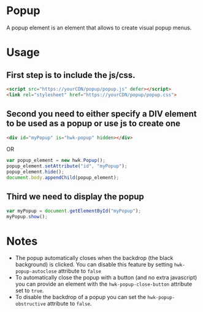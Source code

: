 # Popup

A popup element is an element that allows to create visual popup menus.

# Usage

## First step is to include the js/css.
```html
<script src="https://yourCDN/popup/popup.js" defer></script>
<link rel="stylesheet" href="https://yourCDN/popup/popup.css">
```

## Second you need to either specify a DIV element to be used as a popup or use js to create one

```html
<div id="myPopup" is="hwk-popup" hidden></div>
```

OR

```javascript
var popup_element = new hwk.Popup();
popup_element.setAttribute("id", "myPopup");
popup_element.hide();
document.body.appendChild(popup_element);
```

## Third we need to display the popup

```javascript
var myPopup = document.getElementById("myPopup");
myPopup.show();
```

# Notes

* The popup automatically closes when the backdrop (the black background) is clicked. You can disable this feature by setting `hwk-popup-autoclose` attribute to `false`
* To automatically close the popup with a button (and no extra javascript) you can provide an element with the `hwk-popup-close-button` attribute set to `true`.
* To disable the backdrop of a popup you can set the `hwk-popup-obstructive` attribute to `false`.